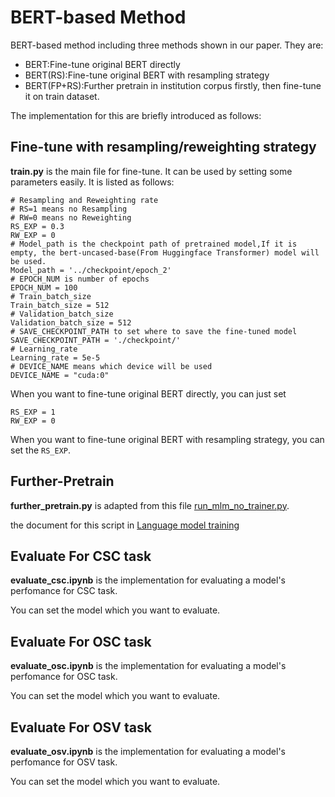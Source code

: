 # BERT-based Method
BERT-based method including three methods shown in our paper. They are:
+ BERT:Fine-tune original BERT directly
+ BERT(RS):Fine-tune original BERT with resampling strategy
+ BERT(FP+RS):Further pretrain in institution corpus firstly, then fine-tune it on train dataset.

The implementation for this are briefly introduced as follows:

## Fine-tune with resampling/reweighting strategy
**train.py** is the main file for fine-tune. It can be used by setting some parameters easily. It is listed as follows:
```
# Resampling and Reweighting rate
# RS=1 means no Resampling
# RW=0 means no Reweighting
RS_EXP = 0.3
RW_EXP = 0
# Model_path is the checkpoint path of pretrained model,If it is empty, the bert-uncased-base(From Huggingface Transformer) model will be used.
Model_path = '../checkpoint/epoch_2'
# EPOCH_NUM is number of epochs
EPOCH_NUM = 100
# Train_batch_size
Train_batch_size = 512
# Validation_batch_size
Validation_batch_size = 512
# SAVE_CHECKPOINT_PATH to set where to save the fine-tuned model
SAVE_CHECKPOINT_PATH = './checkpoint/'
# Learning_rate
Learning_rate = 5e-5
# DEVICE_NAME means which device will be used
DEVICE_NAME = "cuda:0"
```

When you want to fine-tune original BERT directly, you can just set 
```
RS_EXP = 1
RW_EXP = 0
```
When you want to fine-tune original BERT with resampling strategy, you can set the ```RS_EXP```.



## Further-Pretrain
**further_pretrain.py** is adapted from this file [run_mlm_no_trainer.py](https://github.com/huggingface/transformers/blob/master/examples/pytorch/language-modeling/run_mlm_no_trainer.py).

the document for this script in [Language model training](https://github.com/huggingface/transformers/tree/master/examples/pytorch/language-modeling)



## Evaluate For CSC task
**evaluate_csc.ipynb** is the implementation for evaluating a model's perfomance for CSC task.

You can set the model which you want to evaluate.


## Evaluate For OSC task

**evaluate_osc.ipynb** is the implementation for evaluating a model's perfomance for OSC task.

You can set the model which you want to evaluate.

## Evaluate For OSV task
**evaluate_osv.ipynb** is the implementation for evaluating a model's perfomance for OSV task.

You can set the model which you want to evaluate.
